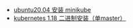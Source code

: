 * [ubuntu20.04 安装 minikube](md/install.md)
* [kubernetes 1.18 二进制安装（单master）](md/binary-install-k8s-1-18.md)